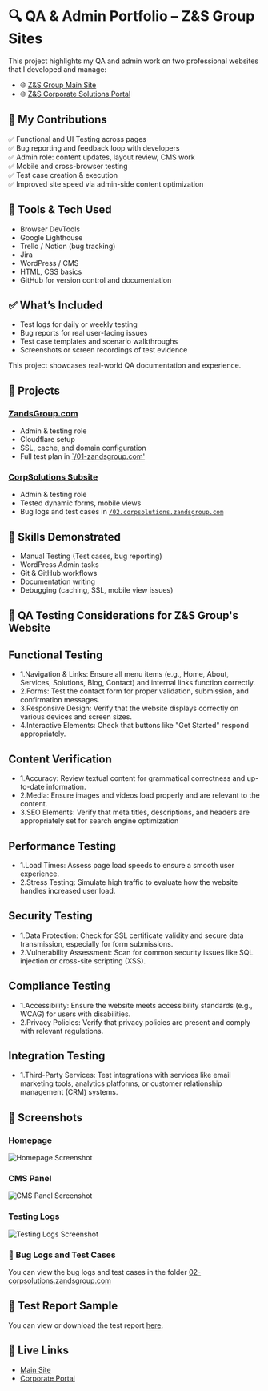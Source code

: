 # 🔍 QA & Admin Portfolio – Z&S Group Sites

This project highlights my QA and admin work on two professional websites that I developed and manage:

- 🌐 [Z&S Group Main Site](https://zandsgroup.com/)
- 🌐 [Z&S Corporate Solutions Portal](https://corpsolutions.zandsgroup.com/)

## 🧪 My Contributions

✅ Functional and UI Testing across pages  
✅ Bug reporting and feedback loop with developers  
✅ Admin role: content updates, layout review, CMS work  
✅ Mobile and cross-browser testing  
✅ Test case creation & execution  
✅ Improved site speed via admin-side content optimization

## 🧰 Tools & Tech Used

- Browser DevTools  
- Google Lighthouse  
- Trello / Notion (bug tracking)
- Jira  
- WordPress / CMS  
- HTML, CSS basics  
- GitHub for version control and documentation  

## ✅ What’s Included

- Test logs for daily or weekly testing
- Bug reports for real user-facing issues
- Test case templates and scenario walkthroughs
- Screenshots or screen recordings of test evidence

This project showcases real-world QA documentation and experience.

## 🔹 Projects

### [ZandsGroup.com](https://zandsgroup.com/)
- Admin & testing role
- Cloudflare setup
- SSL, cache, and domain configuration
- Full test plan in [`/01-zandsgroup.com'](./01-zandsgroup.com/test-plan.md)

### [CorpSolutions Subsite](https://corpsolutions.zandsgroup.com/)
- Admin & testing role
- Tested dynamic forms, mobile views
- Bug logs and test cases in [`/02.corpsolutions.zandsgroup.com`](./02-corpsolutions.zandsgroup.com/bug-reports/bug-log.mdcorpsolu)

## 🔧 Skills Demonstrated
- Manual Testing (Test cases, bug reporting)
- WordPress Admin tasks
- Git & GitHub workflows
- Documentation writing
- Debugging (caching, SSL, mobile view issues)

## 🧪 QA Testing Considerations for Z&S Group's Website

## Functional Testing
- 1.Navigation & Links: Ensure all menu items (e.g., Home, About, Services, Solutions, Blog, Contact) and internal links function correctly.
- 2.Forms: Test the contact form for proper validation, submission, and confirmation messages.
- 3.Responsive Design: Verify that the website displays correctly on various devices and screen sizes.
- 4.Interactive Elements: Check that buttons like "Get Started" respond appropriately.

## Content Verification
- 1.Accuracy: Review textual content for grammatical correctness and up-to-date information.
- 2.Media: Ensure images and videos load properly and are relevant to the content.
- 3.SEO Elements: Verify that meta titles, descriptions, and headers are appropriately set for search engine optimization

## Performance Testing
- 1.Load Times: Assess page load speeds to ensure a smooth user experience.
- 2.Stress Testing: Simulate high traffic to evaluate how the website handles increased user load.

## Security Testing
- 1.Data Protection: Check for SSL certificate validity and secure data transmission, especially for form submissions.
- 2.Vulnerability Assessment: Scan for common security issues like SQL injection or cross-site scripting (XSS).

## Compliance Testing
- 1.Accessibility: Ensure the website meets accessibility standards (e.g., WCAG) for users with disabilities.
- 2.Privacy Policies: Verify that privacy policies are present and comply with relevant regulations.

## Integration Testing
- 1.Third-Party Services: Test integrations with services like email marketing tools, analytics platforms, or customer relationship management (CRM) systems.

## 📸 Screenshots

### Homepage
![Homepage Screenshot](01-zandsgroup.com/bug-reports/screenshots/Screenshot%202025-05-05%20at%206.52.19 PM.png)

### CMS Panel
![CMS Panel Screenshot](01-zandsgroup.com/bug-reports/screenshots/Screenshot%202024-11-05%20at%206.33.09 PM.png)

### Testing Logs
![Testing Logs Screenshot](01-zandsgroup.com/bug-reports/screenshots/Screenshot%202024-12-30%20at%206.36.01 PM.png)


### 🐞 Bug Logs and Test Cases
You can view the bug logs and test cases in the folder [02-corpsolutions.zandsgroup.com](./02-corpsolutions.zandsgroup.com)

## 📝 Test Report Sample

You can view or download the test report [here](./test-reports/test-report.001.md).


## 🚀 Live Links

- [Main Site](https://zandsgroup.com)  
- [Corporate Portal](https://corpsolutions.zandsgroup.com/)

